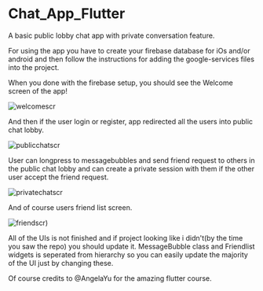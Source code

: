 # Chat_App_Flutter
A basic public lobby chat app with private conversation feature. 

For using the app you have to create your firebase database for iOs and/or android and then follow the instructions for 
adding the google-services files into the project. 

When you done with the firebase setup, you should see the Welcome screen of the app!

![welcomescr](https://user-images.githubusercontent.com/33608786/167622795-437c841f-3af5-416f-90b3-6c0216c2c203.png)

And then if the user login or register, app redirected all the users into public chat lobby.

![publicchatscr](https://user-images.githubusercontent.com/33608786/167623421-b3844df2-9acf-4106-b38d-e9cba751e1f7.png)

User can longpress to messagebubbles and send friend request to others in the public chat lobby and can create a private session with them if the other user accept the
friend request.

![privatechatscr](https://user-images.githubusercontent.com/33608786/167623620-91491ccf-47c3-4004-b8a7-c88d40efce6e.png)

And of course users friend list screen. 

![friendscr](https://user-images.githubusercontent.com/33608786/168382343-cbc1a3fb-dcce-402a-a524-05c0250f5198.png))



All of the UIs is not finished and if project looking like i didn't(by the time you saw the repo) you should update it. MessageBubble class and Friendlist widgets is 
seperated from hierarchy so you can easily update the majority of the UI just by changing these.


Of course credits to @AngelaYu for the amazing flutter course.
